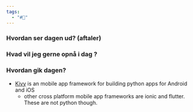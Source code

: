 ```yaml
---
tags:
  - "#📅"
---
```

### Hvordan ser dagen ud? (aftaler)


### Hvad vil jeg gerne opnå i dag ?


### Hvordan gik dagen?
- [Kivy](https://kivy.org/ ) is an mobile app framework for building python apps for Android and iOS 
	- other cross platform mobile app frameworks are ionic and flutter. These are not python though. 